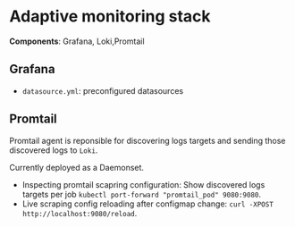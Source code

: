 # Adaptive monitoring stack

**Components**: Grafana, Loki,Promtail

## Grafana


- `datasource.yml`: preconfigured datasources

## Promtail

Promtail agent is reponsible for discovering logs targets and sending those discovered logs to `Loki`.

Currently deployed as a Daemonset.

- Inspecting promtail scapring configuration: Show discovered logs targets per job `kubectl port-forward "promtail_pod" 9080:9080`.
- Live scraping config reloading after configmap change: `curl -XPOST http://localhost:9080/reload`.